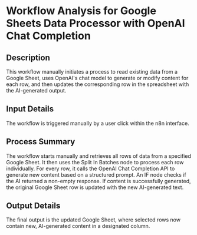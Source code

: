 # Workflow Analysis for Google Sheets Data Processor with OpenAI Chat Completion

## Description
This workflow manually initiates a process to read existing data from a Google Sheet, uses OpenAI's chat model to generate or modify content for each row, and then updates the corresponding row in the spreadsheet with the AI-generated output.

## Input Details
The workflow is triggered manually by a user click within the n8n interface.

## Process Summary
The workflow starts manually and retrieves all rows of data from a specified Google Sheet. It then uses the Split In Batches node to process each row individually. For every row, it calls the OpenAI Chat Completion API to generate new content based on a structured prompt. An IF node checks if the AI returned a non-empty response. If content is successfully generated, the original Google Sheet row is updated with the new AI-generated text.

## Output Details
The final output is the updated Google Sheet, where selected rows now contain new, AI-generated content in a designated column.
